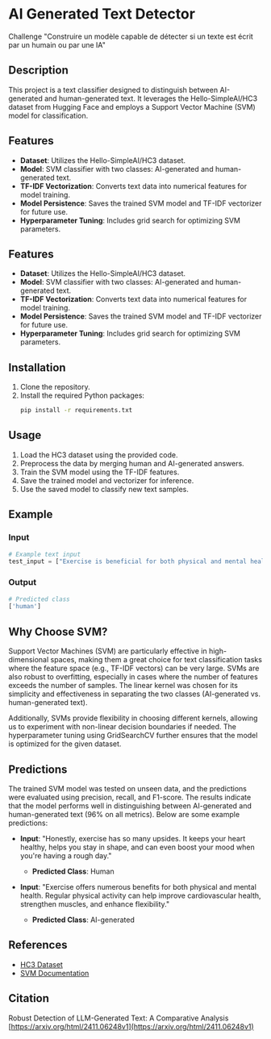 # AI Generated Text Detector
Challenge "Construire un modèle capable de détecter si un texte est écrit par un humain ou par une IA"
## Description

This project is a text classifier designed to distinguish between AI-generated and human-generated text. It leverages the Hello-SimpleAI/HC3 dataset from Hugging Face and employs a Support Vector Machine (SVM) model for classification.

## Features

- **Dataset**: Utilizes the Hello-SimpleAI/HC3 dataset.
- **Model**: SVM classifier with two classes: AI-generated and human-generated text.
- **TF-IDF Vectorization**: Converts text data into numerical features for model training.
- **Model Persistence**: Saves the trained SVM model and TF-IDF vectorizer for future use.
- **Hyperparameter Tuning**: Includes grid search for optimizing SVM parameters.

## Features

- **Dataset**: Utilizes the Hello-SimpleAI/HC3 dataset.
- **Model**: SVM classifier with two classes: AI-generated and human-generated text.
- **TF-IDF Vectorization**: Converts text data into numerical features for model training.
- **Model Persistence**: Saves the trained SVM model and TF-IDF vectorizer for future use.
- **Hyperparameter Tuning**: Includes grid search for optimizing SVM parameters.

## Installation

1. Clone the repository.
2. Install the required Python packages:
   ```bash
   pip install -r requirements.txt
   ```

## Usage

1. Load the HC3 dataset using the provided code.
2. Preprocess the data by merging human and AI-generated answers.
3. Train the SVM model using the TF-IDF features.
4. Save the trained model and vectorizer for inference.
5. Use the saved model to classify new text samples.

## Example

### Input

```python
# Example text input
test_input = ["Exercise is beneficial for both physical and mental health."]
```

### Output

```python
# Predicted class
['human']
```

## Why Choose SVM?

Support Vector Machines (SVM) are particularly effective in high-dimensional spaces, making them a great choice for text classification tasks where the feature space (e.g., TF-IDF vectors) can be very large. SVMs are also robust to overfitting, especially in cases where the number of features exceeds the number of samples. The linear kernel was chosen for its simplicity and effectiveness in separating the two classes (AI-generated vs. human-generated text).

Additionally, SVMs provide flexibility in choosing different kernels, allowing us to experiment with non-linear decision boundaries if needed. The hyperparameter tuning using GridSearchCV further ensures that the model is optimized for the given dataset.

## Predictions

The trained SVM model was tested on unseen data, and the predictions were evaluated using precision, recall, and F1-score. The results indicate that the model performs well in distinguishing between AI-generated and human-generated text (96% on all metrics). Below are some example predictions:

- **Input**: "Honestly, exercise has so many upsides. It keeps your heart healthy, helps you stay in shape, and can even boost your mood when you're having a rough day."

  - **Predicted Class**: Human

- **Input**: "Exercise offers numerous benefits for both physical and mental health. Regular physical activity can help improve cardiovascular health, strengthen muscles, and enhance flexibility."
  - **Predicted Class**: AI-generated


## References

- [HC3 Dataset](https://huggingface.co/datasets/Hello-SimpleAI/HC3)
- [SVM Documentation](https://scikit-learn.org/stable/modules/generated/sklearn.svm.SVC.html)

## Citation

Robust Detection of LLM-Generated Text: A Comparative Analysis  
[https://arxiv.org/html/2411.06248v1](https://arxiv.org/html/2411.06248v1)
